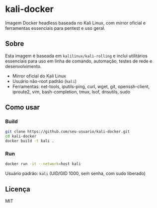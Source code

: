 # kali-docker

Imagem Docker headless baseada no Kali Linux, com mirror oficial e ferramentas essenciais para pentest e uso geral.

## Sobre
Esta imagem é baseada em `kalilinux/kali-rolling` e inclui utilitários essenciais para uso em linha de comando, automação, testes de rede e desenvolvimento.

- Mirror oficial do Kali Linux
- Usuário não-root padrão (`kali`)
- Ferramentas: net-tools, iputils-ping, curl, wget, git, openssh-client, iproute2, vim, bash-completion, tmux, lsof, dnsutils, sudo

## Como usar

### Build
```bash
git clone https://github.com/seu-usuario/kali-docker.git
cd kali-docker
docker build -t kali .
```

### Run
```bash
docker run -it --network=host kali
```

Usuário padrão: `kali` (UID/GID 1000, sem senha, com sudo liberado)

## Licença
MIT
